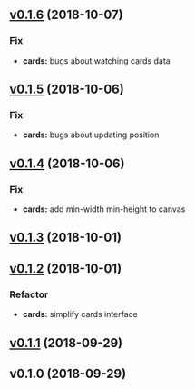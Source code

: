 
<a name="v0.1.6"></a>

## [v0.1.6](https://github.com/postalk/components/compare/v0.1.5...v0.1.6) (2018-10-07)

### Fix

- **cards:** bugs about watching cards data
  
  
<a name="v0.1.5"></a>

## [v0.1.5](https://github.com/postalk/components/compare/v0.1.4...v0.1.5) (2018-10-06)

### Fix

- **cards:** bugs about updating position
  
  
<a name="v0.1.4"></a>

## [v0.1.4](https://github.com/postalk/components/compare/v0.1.3...v0.1.4) (2018-10-06)

### Fix

- **cards:** add min-width min-height to canvas
  
  
<a name="v0.1.3"></a>

## [v0.1.3](https://github.com/postalk/components/compare/v0.1.2...v0.1.3) (2018-10-01)


<a name="v0.1.2"></a>

## [v0.1.2](https://github.com/postalk/components/compare/v0.1.1...v0.1.2) (2018-10-01)

### Refactor

- **cards:** simplify cards interface
  
  
<a name="v0.1.1"></a>

## [v0.1.1](https://github.com/postalk/components/compare/v0.1.0...v0.1.1) (2018-09-29)


<a name="v0.1.0"></a>

## v0.1.0 (2018-09-29)


